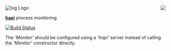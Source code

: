 <a href="https://github.com/walmartlabs/blammo"><img src="https://raw.github.com/walmartlabs/blammo/master/images/from.png" align="right" /></a>
![log Logo](/images/log.png)

[**hapi**](https://github.com/walamrtlabs/hapi) process monitoring

[![Build Status](https://secure.travis-ci.org/walmartlabs/log.png)](http://travis-ci.org/walmartlabs/log)

The _'Monitor'_ should be configured using a _'hapi'_ server instead of calling the _'Monitor'_ constructor directly.
